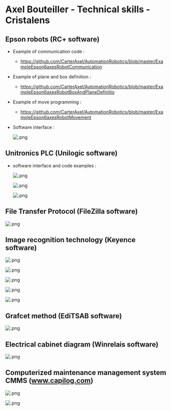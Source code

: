 # Axel Bouteiller - Technical skills - Cristalens

Epson robots (RC+ software)
---------------------------
* Example of communication code :
  - https://github.com/CarterAxel/AutomationRobotics/blob/master/ExampleEpson6axesRobotCommunication
* Example of plane and box definition :
  - https://github.com/CarterAxel/AutomationRobotics/blob/master/ExampleEpson6axesRobotBoxAndPlaneDefinitio
* Example of move programming :
  - https://github.com/CarterAxel/AutomationRobotics/blob/master/ExampleEpson6axesRobotMovement

* Software interface :
  
  ![ .png](https://user-images.githubusercontent.com/58557043/70246595-463ae280-1778-11ea-8ebc-99046bbfda8b.png)




Unitronics PLC (Unilogic software)
----------------------------------
* software interface and code examples :
  
  ![ .png](https://user-images.githubusercontent.com/58557043/70246822-9fa31180-1778-11ea-9fd8-57572c07a82f.png)
  
  ![ .png](https://user-images.githubusercontent.com/58557043/70247051-fdcff480-1778-11ea-8f85-99f75e55e7e6.png)
  
  ![ .png](https://user-images.githubusercontent.com/58557043/70248343-09241f80-177b-11ea-828e-31012216fec7.png)


File Transfer Protocol (FileZilla software)
-------------------------------------------
  ![ .png](https://user-images.githubusercontent.com/58557043/70650645-c917dd80-1c4f-11ea-946f-faf13949c463.png)
  
  

Image recognition technology (Keyence software)
-----------------------------------------------
  ![ .png](https://user-images.githubusercontent.com/58557043/70248554-57392300-177b-11ea-98fe-95512757ceea.png)
  
  ![ .png](https://user-images.githubusercontent.com/58557043/70249814-3bcf1780-177d-11ea-80e7-245c7f7863fb.png)
 
  ![ .png](https://user-images.githubusercontent.com/58557043/70249086-2c030380-177c-11ea-803d-084998c1c3f6.png)
  
  ![ .png](https://user-images.githubusercontent.com/58557043/70249248-6b315480-177c-11ea-85d4-4d680d5874ed.png)
  
  ![ .png](https://user-images.githubusercontent.com/58557043/70249358-95831200-177c-11ea-8b8a-d2744a81f258.png)
  



Grafcet method (EdiTSAB software)
---------------------------------
  ![ .png](https://user-images.githubusercontent.com/58557043/70247257-6028f500-1779-11ea-9767-5ba45a6b7a56.png)
  



Electrical cabinet diagram (Winrelais software)
-----------------------------------------------
  ![ .png](https://user-images.githubusercontent.com/58557043/70247610-ec3b1c80-1779-11ea-98c5-cefd4d651f94.png)
  
  
  
Computerized maintenance management system CMMS (www.capilog.com)
-----------------------------------------------------------------
  ![ .png](https://user-images.githubusercontent.com/58557043/70650662-cddc9180-1c4f-11ea-930b-8e7a2bcb9c00.png)
  
  ![ .png](https://user-images.githubusercontent.com/58557043/70650656-cc12ce00-1c4f-11ea-95b5-1ef39332da32.png)
  

